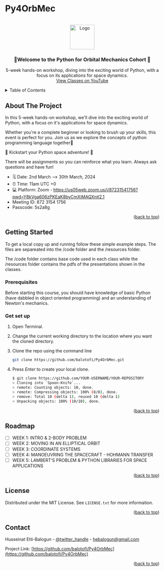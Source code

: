 # Py4OrbMec

<!-- PROJECT LOGO -->
<br />
<div align="center">
  <a href="https://github.com/balotofi/Py4OrbMec">
    <img src="https://github.com/balotofi/Py4OrbMec/assets/100206676/984acf19-c0be-4310-b84e-eeddefbf8e67" alt="Logo" width="80" height="80">
  </a>

<h3 align="center">🌟Welcome to the Python for Orbital Mechanics Cohort 👾</h3>

  <p align="center">
    5-week hands-on workshop, diving into the exciting world of Python, with a focus on its applications for space dynamics.
    <br />
    <a href="https://www.youtube.com/channel/UCXtv7IBtgJKBd1xiDkFh-cw">View Classes on YouTube</a>
  </p>
</div>


<!-- TABLE OF CONTENTS -->
<details>
  <summary>Table of Contents</summary>
  <ol>
    <li>
      <a href="#about-the-project">About The Project</a>
    </li>
    <li>
      <a href="#getting-started">Getting Started</a>
      <ul>
        <li><a href="#prerequisites">Prerequisites</a></li>
      </ul>
      <ul>
       <li><a href="#getsetup">Get set up</a></li>
      </ul>
    </li>
    <li><a href="#roadmap">Roadmap</a></li>
    <li><a href="#license">License</a></li>
    <li><a href="#contact">Contact</a></li>
  </ol>
</details>


<!-- ABOUT THE PROJECT -->
## About The Project

In this 5-week hands-on workshop, we'll dive into the exciting world of Python, with a focus on it's applications for space dynamics.

Whether you're a complete beginner or looking to brush up your skills, this event is perfect for you. Join us as we explore the concepts of python programming language together🤩

🚀 Kickstart your Python space adventure! 🚀

There will be assignments so you can reinforce what you learn.
Always ask questions and have fun!

- 🗓 Date: 2nd March --> 30th March, 2024
- ⏰ Time: 11am UTC +0
- 💻 Platform: Zoom - https://us05web.zoom.us/j/87231541756?pwd=Y8kVga606zPKEaK8byCmXiMAQXntI2.1
- Meeting ID: 872 3154 1756
- Passcode: 5s2a8g

<p align="right">(<a href="#readme-top">back to top</a>)</p>


<!-- GETTING STARTED -->
## Getting Started

To get a local copy up and running follow these simple example steps. The files are separeated into the /code folder and the /resources folder.

The /code folder contains base code used in each class while the /resources folder contains the pdfs of the presentations shown in the classes.

<!-- Prerequisites -->
### Prerequisites

Before starting this course, you should have knowledge of basic Python (have dabbled in object oriented programming) and an understanding of Newton's mechanics.


<!-- Get set up -->
### Get set up

1. Open Terminal.

2. Change the current working directory to the location where you want the cloned directory.

3. Clone the repo using the command line
   ```sh
   git clone https://github.com/balotofi/Py4OrbMec.git
   ```
4. Press *Enter* to create your local clone.
   ```sh
   $ git clone https://github.com/YOUR-USERNAME/YOUR-REPOSITORY
   > Cloning into `Spoon-Knife`...
   > remote: Counting objects: 10, done.
   > remote: Compressing objects: 100% (8/8), done.
   > remove: Total 10 (delta 1), reused 10 (delta 1)
   > Unpacking objects: 100% (10/10), done.
   ```

<p align="right">(<a href="#readme-top">back to top</a>)</p>


<!-- ROADMAP -->
## Roadmap

- [ ] WEEK 1: INTRO & 2-BODY PROBLEM
- [ ] WEEK 2: MOVING IN AN ELLIPTICAL ORBIT
- [ ] WEEK 3: COORDINATE SYSTEMS
- [ ] WEEK 4: MANOEUVRING THE SPACECRAFT - HOHMANN TRANSFER
- [ ] WEEK 5: LAMBERT’S PROBLEM & PYTHON LIBRARIES FOR SPACE APPLICATIONS 

<p align="right">(<a href="#readme-top">back to top</a>)</p>


<!-- LICENSE -->
## License

Distributed under the MIT License. See `LICENSE.txt` for more information.

<p align="right">(<a href="#readme-top">back to top</a>)</p>


<!-- CONTACT -->
## Contact

Husseinat Etti-Balogun - [@twitter_handle](https://twitter.com/balotofi) - hebalogun@gmail.com

Project Link: [https://github.com/balotofi/Py4OrbMec](https://github.com/balotofi/Py4OrbMec)

<p align="right">(<a href="#readme-top">back to top</a>)</p>



<!-- MARKDOWN LINKS & IMAGES -->
<!-- https://www.markdownguide.org/basic-syntax/#reference-style-links -->
[license-shield]: https://img.shields.io/github/license/balotofi/Py4OrbMec.svg?style=for-the-badge
[license-url]: https://github.com/balotofi/Py4OrbMec/blob/master/LICENSE.txt
[linkedin-shield]: https://img.shields.io/badge/-LinkedIn-black.svg?style=for-the-badge&logo=linkedin&colorB=555
[linkedin-url]: https://linkedin.com/in/balotofi

